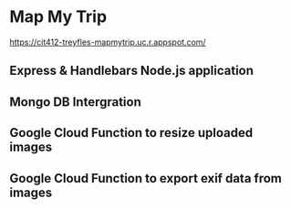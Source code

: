 # Map My Trip
https://cit412-treyfles-mapmytrip.uc.r.appspot.com/

## Express & Handlebars Node.js application
## Mongo DB Intergration
## Google Cloud Function to resize uploaded images
## Google Cloud Function to export exif data from images
